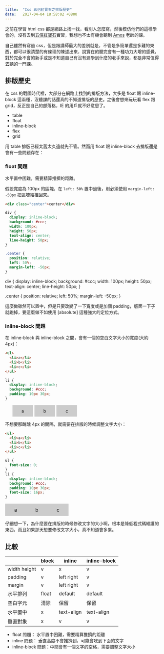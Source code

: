 ```yaml
---
title:  "Css 五倍紅寶石之排版歷史"
date:   2017-04-04 18:58:02 +0800
---
```


之前在學習 html css 都是網路上找一找，看別人怎麼寫，然後模仿他們的這樣學會的，沒有去到[五倍紅寶石](https://5xruby.tw/)實習，我想也不太有機會聽到 [Amos](https://www.facebook.com/banPrint?fref=ts) 老師的課。

自己雖然有寫過 css，但是跟講師最大的差別就是，不管是多簡單還是多難的東西，都可以很清楚的有條理的陳述出來，說實在的聽完會有一種功力大增的感覺，對於完全不會的新手或是不知道自己有沒有漏學到什麼的老手來說，都是非常值得去聽的一門課。

## 排版歷史

在 css 的戰國時代裡，大部分在網路上找到的排版方法，大多是 float 跟 inline-block 這兩種，沒聽課的話還真的不知道排版的歷史。之後會想來玩玩看 flex 跟 grid，反正是自己的部落格，IE 的用戶就不好意思了。

- table
- float
- inline-block
- flex
- grid

用 table 排版已經太舊太久遠就先不管。然而用 float 跟 inline-block 去排版還是會有一些問題存在：

### float 問題

水平置中困難，需要精算推擠的距離。

假設寬度為 100px 的區塊，在 `left: 50%` 置中過後，則必須使用 `margin-left: -50px` 把區塊給推回來。

```html
<div class="center">center</div>
```

```css
div {
  display: inline-block;
  background: #ccc;
  width: 100px;
  height: 50px;
  text-align: center;
  line-height: 50px;
}

.center {
  position: relative;
  left: 50%;
  margin-left: -50px;
}
```

<div class="float-problem">
  <div class="center"></div>
</div>

div {
  display: inline-block;
  background: #ccc;
  width: 100px;
  height: 50px;
  text-align: center;
  line-height: 50px;
}

.center {
  position: relative;
  left: 50%;
  margin-left: -50px;
}

這麼做雖然可以置中，但是只要改變了一下寬度或是加個 padding，版面一下子就跑掉，要這麼做不如使用 [absolute] 這種強大的定位方式。

### inline-block 問題

在 inline-block 與 inline-block 之間，會有一個的空白文字大小的寬度(大約 4px)：

```html
<ul>
  <li>a</li>
  <li>b</li>
  <li>c</li>
</ul>
```

```css
li {
  display: inline-block;
  background: #ccc;
  padding: 10px 30px;
}
```

<style>
  .inline-block-problem li {
    display: inline-block;
    background: #ccc;
    padding: 10px 30px;
  }
</style>

<div class="inline-block-problem">
  <ul>
    <li>a</li>
    <li>b</li>
    <li>c</li>
  </ul>
</div>

不想要那醜醜 4px 的間隔，就需要在排版的時候調整文字大小：

```html
<ul>
  <li>a</li>
  <li>b</li>
  <li>c</li>
</ul>
```

```css
ul {
  font-size: 0;
}
li {
  display: inline-block;
  background: #ccc;
  padding: 10px 30px;
  font-size: 16px;
}
```

<style>
  .inline-block-solve ul {
    font-size: 0;
  }
  .inline-block-solve li {
    display: inline-block;
    background: #ccc;
    padding: 10px 30px;
    font-size: 16px;
  }
</style>

<div class="inline-block-solve">
  <ul>
    <li>a</li>
    <li>b</li>
    <li>c</li>
  </ul>
</div>

仔細想一下，為什麼要在排版的時候修改文字的大小啊，根本是降低程式碼維護的東西，而且如果那天想要修改文字大小，真不知道會多累。

## 比較

|              | block | inline       | inline-block |
| ------------ | ----- | ------------ | ------------ |
| width height | v     | x            | v            |
| padding      | v     | left right   | v            |
| margin       | v     | left right   | v            |
| 水平排列      | float | default      | default      |
| 空白字元      | 清除   | 保留          | 保留         |
| 水平置中      | x     | text-align   | text-align   |
| 垂直對象      | x     | v            | v            |

- float 問題： 水平置中困難，需要精算推擠的距離
- inline 問題： 垂直高度不會推擠到，可能會吃到下面的文字
- inline-block 問題：中間會有一個文字的空格，需要調整文字大小
